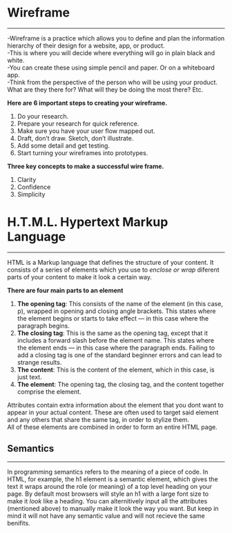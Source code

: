 # Wireframe  
 
 ---
 
 -Wireframe is a practice which allows you to define and plan the information hierarchy of their design for a website, app, or product.  
 -This is where you will decide where everything will go in plain black and white.  
 -You can create these using simple pencil and paper. Or on a whiteboard app.  
 -Think from the perspective of the person who will be using your product. What are they there for? What will they be doing the most there? Etc.  
 
 **Here are 6 important steps to creating your wireframe.**  
 1. Do your research.  
 2. Prepare your research for quick reference.  
 3. Make sure you have your user flow mapped out.  
 4. Draft, don’t draw. Sketch, don’t illustrate.  
 5. Add some detail and get testing.  
 6. Start turning your wireframes into prototypes.  

**Three key concepts to make a successful wire frame.**  
1. Clarity  
2. Confidence  
3. Simplicity  


# H.T.M.L. Hypertext Markup Language  

---

HTML is a Markup language that defines the structure of your content. It consists of a series of elements which you use to *enclose or wrap* diferent parts of your content to make it look a certain way. 

**There are four main parts to an element**  
1. **The opening tag**: This consists of the name of the element (in this case, p), wrapped in opening and closing angle brackets. This states where the element begins or starts to take effect — in this case where the paragraph begins.  
2. **The closing tag**: This is the same as the opening tag, except that it includes a forward slash before the element name. This states where the element ends — in this case where the paragraph ends. Failing to add a closing tag is one of the standard beginner errors and can lead to strange results.  
3. **The content**: This is the content of the element, which in this case, is just text.  
4. **The element**: The opening tag, the closing tag, and the content together comprise the element.  

Attributes contain extra information about the element that you dont want to appear in your actual content. These are often used to target said element and any others that share the same tag, in order to stylize them.  
All of these elements are combined in order to form an entire HTML page.  

## Semantics  

---

In programming semantics refers to the meaning of a piece of code.  In HTML, for example, the h1 element is a semantic element, which gives the text it wraps around the role (or meaning) of a top level heading on your page. By default most browsers will style an h1 with a large font size to make it *look* like a heading. You can alternitively input all the attributes (mentioned above) to manually make it look the way you want. But keep in mind it will not have any semantic value and will not recieve the same benifits.  




